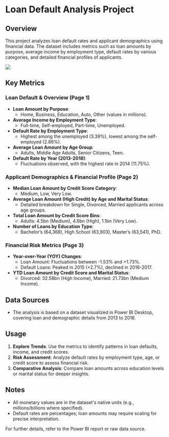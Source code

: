 # Loan Default Analysis Project

## Overview
This project analyzes loan default rates and applicant demographics using financial data. The dataset includes metrics such as loan amounts by purpose, average income by employment type, default rates by various categories, and detailed financial profiles of applicants.

![](images/image.png)

## Key Metrics

### Loan Default & Overview (Page 1)
- **Loan Amount by Purpose**:  
  - Home, Business, Education, Auto, Other (values in millions).  
- **Average Income by Employment Type**:  
  - Full-time, Self-employed, Part-time, Unemployed.  
- **Default Rate by Employment Type**:  
  - Highest among the unemployed (3.39%), lowest among the self-employed (2.86%).  
- **Average Loan Amount by Age Group**:  
  - Adults, Middle Age Adults, Senior Citizens, Teen.  
- **Default Rate by Year (2013-2018)**:  
  - Fluctuations observed, with the highest rate in 2014 (11.75%).  

### Applicant Demographics & Financial Profile (Page 2)
- **Median Loan Amount by Credit Score Category**:  
  - Medium, Low, Very Low.  
- **Average Loan Amount (High Credit) by Age and Marital Status**:  
  - Detailed breakdown for Single, Divorced, Married applicants across age groups.  
- **Total Loan Amount by Credit Score Bins**:  
  - Adults: 4.5bn (Medium), 4.6bn (High), 1.1bn (Very Low).  
- **Number of Loans by Education Type**:  
  - Bachelor’s (64,368), High School (63,903), Master’s (63,541), PhD.  

### Financial Risk Metrics (Page 3)
- **Year-over-Year (YOY) Changes**:  
  - Loan Amount: Fluctuations between -1.53% and +1.73%.  
  - Default Loans: Peaked in 2015 (+2.7%), declined in 2016-2017.  
- **YTD Loan Amount by Credit Score and Marital Status**:  
  - Divorced: 32.58bn (High Income), Married: 21.73bn (Medium Income).  

## Data Sources
- The analysis is based on a dataset visualized in Power BI Desktop, covering loan and demographic details from 2013 to 2018.

## Usage
1. **Explore Trends**: Use the metrics to identify patterns in loan defaults, income, and credit scores.  
2. **Risk Assessment**: Analyze default rates by employment type, age, or credit score to assess financial risk.  
3. **Comparative Analysis**: Compare loan amounts across education levels or marital status for deeper insights.  

## Notes
- All monetary values are in the dataset's native units (e.g., millions/billions where specified).  
- Default rates are percentages; loan amounts may require scaling for precise interpretation.  

For further details, refer to the Power BI report or raw data source.
